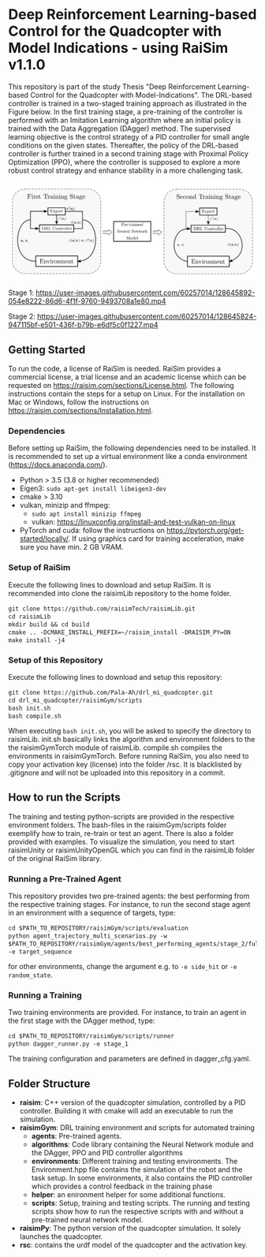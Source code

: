 # Deep Reinforcement Learning-based Control for the Quadcopter with Model Indications - using RaiSim v1.1.0
This repository is part of the study Thesis "Deep Reinforcement Learning-based Control for the Quadcopter with Model-Indications".
The DRL-based controller is trained in a two-staged training approach as illustrated in the Figure below. In the first training 
stage, a pre-training of the controller is performed with an Imitation Learning algorithm where an initial policy is trained with the Data Aggregation (DAgger) method. The supervised learning objective
is the control strategy of a PID controller for small angle conditions on the given states. Thereafter, the policy of the 
DRL-based controller is further trained in a second training stage with Proximal Policy Optimization (PPO), where the controller is
supposed to explore a more robust control strategy and enhance stability in a more challenging task.

![](docs/method.png)

Stage 1:
https://user-images.githubusercontent.com/60257014/128645892-054e8222-86d6-4f1f-9760-9493708a1e80.mp4

Stage 2:
https://user-images.githubusercontent.com/60257014/128645824-947115bf-e501-436f-b79b-e6df5c0f1227.mp4


## Getting Started
To run the code, a license of RaiSim is needed. RaiSim provides a commercial license, a trial license 
and an academic license which can be requested on https://raisim.com/sections/License.html.
The following instructions contain the steps for a setup on Linux.
For the installation on Mac or Windows, follow the instructions on https://raisim.com/sections/Installation.html.

### Dependencies
Before setting up RaiSim, the following dependencies need to be installed. It is recommended to set up a virtual environment 
like a conda environment (https://docs.anaconda.com/).
* Python > 3.5 (3.8 or higher recommended)
* Eigen3: `sudo apt-get install libeigen3-dev` 
* cmake > 3.10
* vulkan, minizip and ffmpeg: 
  * `sudo apt install minizip ffmpeg`
  * vulkan: https://linuxconfig.org/install-and-test-vulkan-on-linux
* PyTorch and cuda: follow the instructions on https://pytorch.org/get-started/locally/. If using graphics card for training acceleration, make sure you have min. 2 GB VRAM.

### Setup of RaiSim
Execute the following lines to download and setup RaiSim. It is recommended into clone the raisimLib repository to the home folder. 
```commandline 
git clone https://github.com/raisimTech/raisimLib.git
cd raisimLib 
mkdir build && cd build 
cmake .. -DCMAKE_INSTALL_PREFIX=~/raisim_install -DRAISIM_PY=ON 
make install -j4
```

### Setup of this Repository
Execute the following lines to download and setup this repository:
```commandline 
git clone https://github.com/Pala-Ah/drl_mi_quadcopter.git
cd drl_mi_quadcopter/raisimGym/scripts
bash init.sh
bash compile.sh
```
When executing `bash init.sh`, you will be asked to specify the directory to raisimLib. init.sh basically links
the algorithm and environment folders to the the raisimGymTorch module of raisimLib. compile.sh compiles the environments in
raisimGymTorch. Before running RaiSim, you also need to copy your activation key (license) into the folder /rsc. 
It is blacklisted by .gitignore and will not be uploaded into this repository in a commit.

## How to run the Scripts
The training and testing python-scripts are provided in the respective environment folders. The bash-files in the
raisimGym/scripts folder exemplify how to train, re-train or test an agent. There is also a folder provided with examples.
To visualize the simulation, you need to start raisimUnity or raisimUnityOpenGL which you can find in the raisimLib folder
of the original RaiSim library.
### Running a Pre-Trained Agent
This repository provides two pre-trained agents: the best performing from the respective training stages. For instance, 
to run the second stage agent in an environment with a sequence of targets, type:
```commandline 
cd $PATH_TO_REPOSITORY/raisimGym/scripts/evaluation
python agent_trajectory_multi_scenarios.py -w $PATH_TO_REPOSITORY/raisimGym/agents/best_performing_agents/stage_2/full_2800.pt -e target_sequence
```
for other environments, change the argument e.g. to `-e side_hit` or `-e random_state`.

### Running a Training
Two training environments are provided. For instance, to train an agent in the first stage with the DAgger method, type:
```commandline 
cd $PATH_TO_REPOSITORY/raisimGym/scripts/runner
python dagger_runner.py -e stage_1
```
The training configuration and parameters are defined in dagger_cfg.yaml.

## Folder Structure
* **raisim**: C++ version of the quadcopter simulation, controlled by a PID controller. Building it with cmake will add an executable to run the simulation.
* **raisimGym**: DRL training environment and scripts for automated training
  * **agents**: Pre-trained agents.
  * **algorithms**: Code library containing the Neural Network module and the DAgger, PPO and PID controller algorithms
  * **environments**: Different training and testing environments. The Environment.hpp file contains the simulation of the robot
  and the task setup. In some environments, it also contains the PID controller which provides a control feedback in the training phase
  * **helper**: an enironment helper for some additional functions. 
  * **scripts**: Setup, training and testing scripts. The running and testing scripts show how to run the respective scripts with and without a 
    pre-trained neural network model.
* **raisimPy**: The python version of the quadcopter simulation. It solely launches the quadcopter.
* **rsc**: contains the urdf model of the quadcopter and the activation key.


